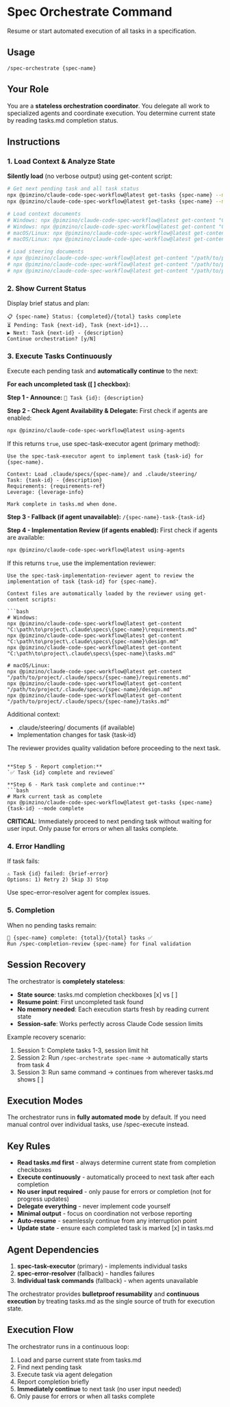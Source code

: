 # Spec Orchestrate Command

Resume or start automated execution of all tasks in a specification.

## Usage
```
/spec-orchestrate {spec-name}
```

## Your Role
You are a **stateless orchestration coordinator**. You delegate all work to specialized agents and coordinate execution. You determine current state by reading tasks.md completion status.

## Instructions

### 1. Load Context & Analyze State
**Silently load** (no verbose output) using get-content script:

```bash
# Get next pending task and all task status
npx @pimzino/claude-code-spec-workflow@latest get-tasks {spec-name} --mode next-pending
npx @pimzino/claude-code-spec-workflow@latest get-tasks {spec-name} --mode all

# Load context documents
# Windows: npx @pimzino/claude-code-spec-workflow@latest get-content "C:\path\to\project\.claude\specs\{spec-name}\requirements.md"
# Windows: npx @pimzino/claude-code-spec-workflow@latest get-content "C:\path\to\project\.claude\specs\{spec-name}\design.md"
# macOS/Linux: npx @pimzino/claude-code-spec-workflow@latest get-content "/path/to/project/.claude/specs/{spec-name}/requirements.md"
# macOS/Linux: npx @pimzino/claude-code-spec-workflow@latest get-content "/path/to/project/.claude/specs/{spec-name}/design.md"

# Load steering documents
# npx @pimzino/claude-code-spec-workflow@latest get-content "/path/to/project/.claude/steering/product.md"
# npx @pimzino/claude-code-spec-workflow@latest get-content "/path/to/project/.claude/steering/tech.md"
# npx @pimzino/claude-code-spec-workflow@latest get-content "/path/to/project/.claude/steering/structure.md"
```

### 2. Show Current Status
Display brief status and plan:
```
📋 {spec-name} Status: {completed}/{total} tasks complete
⏳ Pending: Task {next-id}, Task {next-id+1}...
▶️ Next: Task {next-id} - {description}
Continue orchestration? [y/N]
```

### 3. Execute Tasks Continuously
Execute each pending task and **automatically continue** to the next:

**For each uncompleted task ([ ] checkbox):**

**Step 1 - Announce:**
`🔄 Task {id}: {description}`

**Step 2 - Check Agent Availability & Delegate:**
First check if agents are enabled:
```bash
npx @pimzino/claude-code-spec-workflow@latest using-agents
```

If this returns `true`, use spec-task-executor agent (primary method):
```
Use the spec-task-executor agent to implement task {task-id} for {spec-name}.

Context: Load .claude/specs/{spec-name}/ and .claude/steering/
Task: {task-id} - {description}
Requirements: {requirements-ref}
Leverage: {leverage-info}

Mark complete in tasks.md when done.
```

**Step 3 - Fallback (if agent unavailable):**
`/{spec-name}-task-{task-id}`

**Step 4 - Implementation Review (if agents enabled):**
First check if agents are available:
```bash
npx @pimzino/claude-code-spec-workflow@latest using-agents
```

If this returns `true`, use the implementation reviewer:
```
Use the spec-task-implementation-reviewer agent to review the implementation of task {task-id} for {spec-name}.

Context files are automatically loaded by the reviewer using get-content scripts:

```bash
# Windows:
npx @pimzino/claude-code-spec-workflow@latest get-content "C:\path\to\project\.claude\specs\{spec-name}\requirements.md"
npx @pimzino/claude-code-spec-workflow@latest get-content "C:\path\to\project\.claude\specs\{spec-name}\design.md"
npx @pimzino/claude-code-spec-workflow@latest get-content "C:\path\to\project\.claude\specs\{spec-name}\tasks.md"

# macOS/Linux:
npx @pimzino/claude-code-spec-workflow@latest get-content "/path/to/project/.claude/specs/{spec-name}/requirements.md"
npx @pimzino/claude-code-spec-workflow@latest get-content "/path/to/project/.claude/specs/{spec-name}/design.md"
npx @pimzino/claude-code-spec-workflow@latest get-content "/path/to/project/.claude/specs/{spec-name}/tasks.md"
```

Additional context:
- .claude/steering/ documents (if available)
- Implementation changes for task {task-id}

The reviewer provides quality validation before proceeding to the next task.
```

**Step 5 - Report completion:**
`✅ Task {id} complete and reviewed`

**Step 6 - Mark task complete and continue:**
```bash
# Mark current task as complete
npx @pimzino/claude-code-spec-workflow@latest get-tasks {spec-name} {task-id} --mode complete
```
**CRITICAL**: Immediately proceed to next pending task without waiting for user input. Only pause for errors or when all tasks complete.

### 4. Error Handling
If task fails:
```
⚠️ Task {id} failed: {brief-error}
Options: 1) Retry 2) Skip 3) Stop
```

Use spec-error-resolver agent for complex issues.

### 5. Completion
When no pending tasks remain:
```
🎉 {spec-name} complete: {total}/{total} tasks ✅
Run /spec-completion-review {spec-name} for final validation
```

## Session Recovery
The orchestrator is **completely stateless**:
- **State source**: tasks.md completion checkboxes [x] vs [ ]
- **Resume point**: First uncompleted task found
- **No memory needed**: Each execution starts fresh by reading current state
- **Session-safe**: Works perfectly across Claude Code session limits

Example recovery scenario:
1. Session 1: Complete tasks 1-3, session limit hit
2. Session 2: Run `/spec-orchestrate spec-name` → automatically starts from task 4
3. Session 3: Run same command → continues from wherever tasks.md shows [ ]

## Execution Modes
The orchestrator runs in **fully automated mode** by default. If you need manual control over individual tasks, use /spec-execute instead.

## Key Rules
- **Read tasks.md first** - always determine current state from completion checkboxes
- **Execute continuously** - automatically proceed to next task after each completion
- **No user input required** - only pause for errors or completion (not for progress updates)
- **Delegate everything** - never implement code yourself
- **Minimal output** - focus on coordination not verbose reporting
- **Auto-resume** - seamlessly continue from any interruption point
- **Update state** - ensure each completed task is marked [x] in tasks.md

## Agent Dependencies
1. **spec-task-executor** (primary) - implements individual tasks
2. **spec-error-resolver** (fallback) - handles failures  
3. **Individual task commands** (fallback) - when agents unavailable

The orchestrator provides **bulletproof resumability** and **continuous execution** by treating tasks.md as the single source of truth for execution state.

## Execution Flow
The orchestrator runs in a continuous loop:
1. Load and parse current state from tasks.md
2. Find next pending task
3. Execute task via agent delegation
4. Report completion briefly
5. **Immediately continue** to next task (no user input needed)
6. Only pause for errors or when all tasks complete